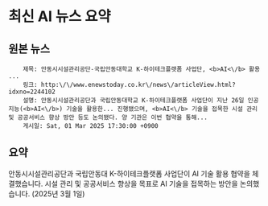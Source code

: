 # 최신 AI 뉴스 요약

## 원본 뉴스
		제목: 안동시시설관리공단-국립안동대학교 K-하이테크플랫폼 사업단, <b>AI<\/b> 활용 ...
		링크: http:\/\/www.enewstoday.co.kr\/news\/articleView.html?idxno=2244102
		설명: 안동시시설관리공단과 국립안동대학교 K-하이테크플랫폼 사업단이 지난 26일 인공지능(<b>AI<\/b>) 기술을 활용한... 진행됐으며, <b>AI<\/b> 기술을 접목한 시설 관리 및 공공서비스 향상 방안 등도 논의됐다. 양 기관은 이번 협약을 통해... 
		게시일: Sat, 01 Mar 2025 17:30:00 +0900


## 요약
안동시시설관리공단과 국립안동대 K-하이테크플랫폼 사업단이 AI 기술 활용 협약을 체결했습니다. 시설 관리 및 공공서비스 향상을 목표로 AI 기술을 접목하는 방안을 논의했습니다. (2025년 3월 1일)
